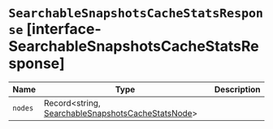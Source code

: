 # `SearchableSnapshotsCacheStatsResponse` [interface-SearchableSnapshotsCacheStatsResponse]

| Name | Type | Description |
| - | - | - |
| `nodes` | Record<string, [SearchableSnapshotsCacheStatsNode](./SearchableSnapshotsCacheStatsNode.md)> | &nbsp; |
